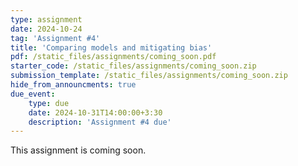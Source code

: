 ```yaml
---
type: assignment
date: 2024-10-24
tag: 'Assignment #4'
title: 'Comparing models and mitigating bias'
pdf: /static_files/assignments/coming_soon.pdf
starter_code: /static_files/assignments/coming_soon.zip
submission_template: /static_files/assignments/coming_soon.zip
hide_from_announcments: true
due_event: 
    type: due
    date: 2024-10-31T14:00:00+3:30
    description: 'Assignment #4 due'
---
```


This assignment is coming soon.
